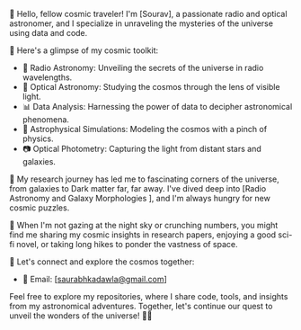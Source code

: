 👋 Hello, fellow cosmic traveler! I'm [Sourav], a passionate radio and optical astronomer, and I specialize in unraveling the mysteries of the universe using data and code.

🌟 Here's a glimpse of my cosmic toolkit:
   - 🔭 Radio Astronomy: Unveiling the secrets of the universe in radio wavelengths.
   - 🔬 Optical Astronomy: Studying the cosmos through the lens of visible light.
   - 📊 Data Analysis: Harnessing the power of data to decipher astronomical phenomena.
   - 🌌 Astrophysical Simulations: Modeling the cosmos with a pinch of physics.
   - 📷 Optical Photometry: Capturing the light from distant stars and galaxies.

📡 My research journey has led me to fascinating corners of the universe, from galaxies to Dark matter far, far away. I've dived deep into [Radio Astronomy and Galaxy Morphologies ], and I'm always hungry for new cosmic puzzles.

🌌 When I'm not gazing at the night sky or crunching numbers, you might find me sharing my cosmic insights in research papers, enjoying a good sci-fi novel, or taking long hikes to ponder the vastness of space.

🌠 Let's connect and explore the cosmos together:
   - 📧 Email: [saurabhkadawla@gmail.com]

Feel free to explore my repositories, where I share code, tools, and insights from my astronomical adventures. Together, let's continue our quest to unveil the wonders of the universe! 🚀🌠

